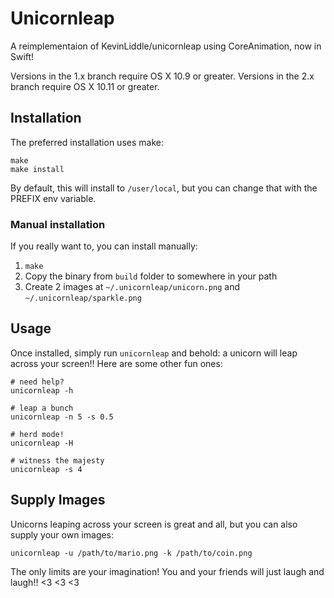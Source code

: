 # Unicornleap

A reimplementaion of KevinLiddle/unicornleap using CoreAnimation, now in Swift!

Versions in the 1.x branch require OS X 10.9 or greater.
Versions in the 2.x branch require OS X 10.11 or greater.

## Installation

The preferred installation uses make:

```
make
make install
```

By default, this will install to `/user/local`, but you can change that with the
PREFIX env variable.

### Manual installation

If you really want to, you can install manually:

1. `make`
2.  Copy the binary from `build` folder to somewhere in your path
3.  Create 2 images at `~/.unicornleap/unicorn.png` and `~/.unicornleap/sparkle.png`

## Usage

Once installed, simply run `unicornleap` and behold: a unicorn will leap across
your screen!! Here are some other fun ones:

```
# need help?
unicornleap -h

# leap a bunch
unicornleap -n 5 -s 0.5

# herd mode!
unicornleap -H

# witness the majesty
unicornleap -s 4
```

## Supply Images

Unicorns leaping across your screen is great and all, but you can also supply
your own images:

```
unicornleap -u /path/to/mario.png -k /path/to/coin.png
```

The only limits are your imagination! You and your friends will just laugh and
laugh!! <3 <3 <3
